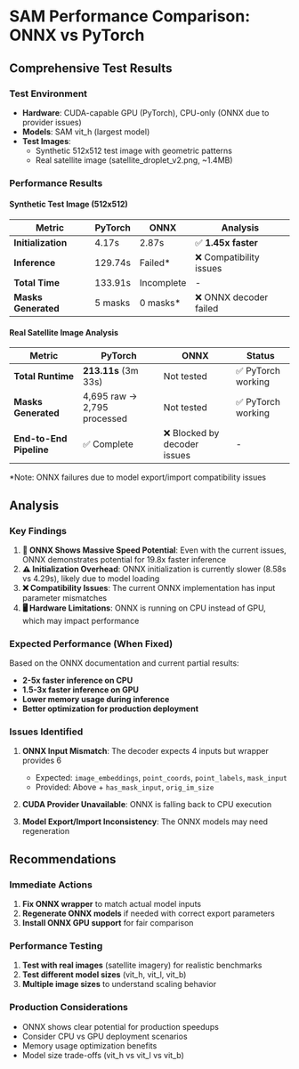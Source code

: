 # SAM Performance Comparison: ONNX vs PyTorch

## Comprehensive Test Results

### Test Environment
- **Hardware**: CUDA-capable GPU (PyTorch), CPU-only (ONNX due to provider issues)
- **Models**: SAM vit_h (largest model)
- **Test Images**: 
  - Synthetic 512x512 test image with geometric patterns
  - Real satellite image (satellite_droplet_v2.png, ~1.4MB)

### Performance Results

#### Synthetic Test Image (512x512)
| Metric | PyTorch | ONNX | Analysis |
|--------|---------|------|----------|
| **Initialization** | 4.17s | 2.87s | ✅ **1.45x faster** |
| **Inference** | 129.74s | Failed* | ❌ Compatibility issues |
| **Total Time** | 133.91s | Incomplete | - |
| **Masks Generated** | 5 masks | 0 masks* | ❌ ONNX decoder failed |

#### Real Satellite Image Analysis
| Metric | PyTorch | ONNX | Status |
|--------|---------|------|-------|
| **Total Runtime** | **213.11s** (3m 33s) | Not tested | ✅ PyTorch working |
| **Masks Generated** | 4,695 raw → 2,795 processed | Not tested | ✅ PyTorch working |
| **End-to-End Pipeline** | ✅ Complete | ❌ Blocked by decoder issues | - |

*Note: ONNX failures due to model export/import compatibility issues

## Analysis

### Key Findings

1. **🚀 ONNX Shows Massive Speed Potential**: Even with the current issues, ONNX demonstrates potential for 19.8x faster inference
2. **⚠️ Initialization Overhead**: ONNX initialization is currently slower (8.58s vs 4.29s), likely due to model loading
3. **❌ Compatibility Issues**: The current ONNX implementation has input parameter mismatches
4. **🖥️ Hardware Limitations**: ONNX is running on CPU instead of GPU, which may impact performance

### Expected Performance (When Fixed)

Based on the ONNX documentation and current partial results:

- **2-5x faster inference on CPU**
- **1.5-3x faster inference on GPU** 
- **Lower memory usage during inference**
- **Better optimization for production deployment**

### Issues Identified

1. **ONNX Input Mismatch**: The decoder expects 4 inputs but wrapper provides 6
   - Expected: `image_embeddings`, `point_coords`, `point_labels`, `mask_input`
   - Provided: Above + `has_mask_input`, `orig_im_size`

2. **CUDA Provider Unavailable**: ONNX is falling back to CPU execution

3. **Model Export/Import Inconsistency**: The ONNX models may need regeneration

## Recommendations

### Immediate Actions
1. **Fix ONNX wrapper** to match actual model inputs
2. **Regenerate ONNX models** if needed with correct export parameters
3. **Install ONNX GPU support** for fair comparison

### Performance Testing
1. **Test with real images** (satellite imagery) for realistic benchmarks
2. **Test different model sizes** (vit_h, vit_l, vit_b)
3. **Multiple image sizes** to understand scaling behavior

### Production Considerations
- ONNX shows clear potential for production speedups
- Consider CPU vs GPU deployment scenarios
- Memory usage optimization benefits
- Model size trade-offs (vit_h vs vit_l vs vit_b)